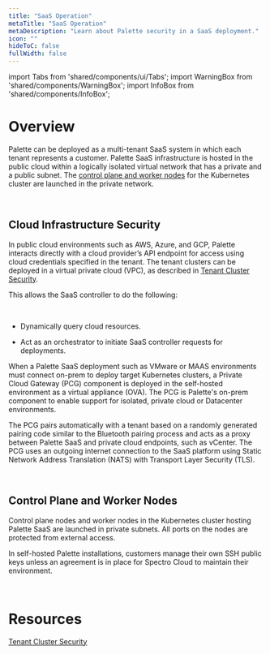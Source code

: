 ```yaml
---
title: "SaaS Operation"
metaTitle: "SaaS Operation"
metaDescription: "Learn about Palette security in a SaaS deployment."
icon: ""
hideToC: false
fullWidth: false
---
```


import Tabs from 'shared/components/ui/Tabs';
import WarningBox from 'shared/components/WarningBox';
import InfoBox from 'shared/components/InfoBox';

# Overview

Palette can be deployed as a multi-tenant SaaS system in which each tenant represents a customer. Palette SaaS infrastructure is hosted in the public cloud within a logically isolated virtual network that has a private and a public subnet. The [control plane and worker nodes](/security/saas-operation#controlplaneandworkernodes) for the Kubernetes cluster are launched in the private network.

<br />

## Cloud Infrastructure Security

In public cloud environments such as AWS, Azure, and GCP, Palette interacts directly with a cloud provider’s API endpoint for access using cloud credentials specified in the tenant. The tenant clusters can be deployed in a virtual private cloud (VPC), as described in [Tenant Cluster Security](/security/saas-operation/#tenantclustersecurity).

This allows the SaaS controller to do the following:

<br />

- Dynamically query cloud resources.


- Act as an orchestrator to initiate SaaS controller requests for deployments.

When a Palette SaaS deployment such as VMware or MAAS environments must connect on-prem to deploy target Kubernetes clusters, a Private Cloud Gateway (PCG) component is deployed in the self-hosted environment as a virtual appliance (OVA). The PCG is Palette's on-prem component to enable support for isolated, private cloud or Datacenter environments. 

The PCG pairs automatically with a tenant based on a randomly generated pairing code similar to the Bluetooth pairing process and acts as a proxy between Palette SaaS and private cloud endpoints, such as vCenter. The PCG uses an outgoing internet connection to the SaaS platform using Static Network Address Translation (NATS) with Transport Layer Security (TLS).

<br />

## Control Plane and Worker Nodes

Control plane nodes and worker nodes in the Kubernetes cluster hosting Palette SaaS are launched in private subnets. All ports on the nodes are protected from external access.

In self-hosted Palette installations, customers manage their own SSH public keys unless an agreement is in place for Spectro Cloud to maintain their environment.

<br />

# Resources

[Tenant Cluster Security](/security/product-architecture/tenant-cluster)

<br />

<br />

<br />

<br />

